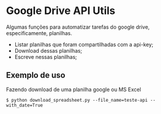 # Google Drive API Utils

Algumas funções para automatizar tarefas do google drive, especificamente, planilhas.

- Listar planilhas que foram compartilhadas com a api-key;
- Download dessas planilhas;
- Escreve nessas planilhas;

## Exemplo de uso

Fazendo download de uma planilha google ou MS Excel

`$ python download_spreadsheet.py --file_name=teste-api --with_date=True`